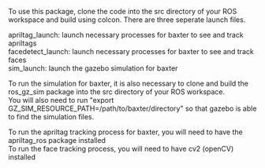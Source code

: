 To use this package, clone the code into the src directory of your ROS workspace and build using colcon. There are three seperate launch files.

apriltag_launch: launch necessary processes for baxter to see and track apriltags<br>
facedetect_launch: launch necessary processes for baxter to see and track faces<br>
sim_launch: launch the gazebo simulation for baxter<br>

To run the simulation for baxter, it is also necessary to clone and build the ros_gz_sim package into the src directory of your ROS workspace.<br>
You will also need to run "export GZ_SIM_RESOURCE_PATH=/path/to/baxter/directory" so that gazebo is able to find the simulation files.

To run the apriltag tracking process for baxter, you will need to have the apriltag_ros package installed<br>
To run the face tracking process, you will need to have cv2 (openCV) installed
